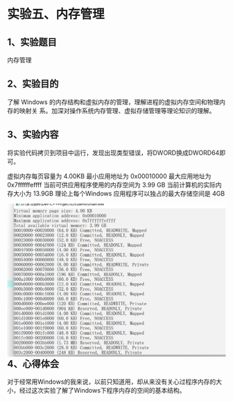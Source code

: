 # 实验五、内存管理

## 1、实验题目

内存管理

## 2、实验目的

了解 Windows 的内存结构和虚拟内存的管理，理解进程的虚拟内存空间和物理内存的映射关
系。加深对操作系统内存管理、虚拟存储管理等理论知识的理解。

## 3、实验内容

将实验代码拷贝到项目中运行，发现出现类型错误，将DWORD换成DWORD64即可。

虚拟内存每页容量为 4.00KB
最小应用地址为 0x00010000 
最大应用地址为0x7ffffffeffff 
当前可供应用程序使用的内存空间为 3.99 GB
当前计算机的实际内存大小为  13.9GB
理论上每个Windows 应用程序可以独占的最大存储空间是 4GB

<img src=".\image\8.png" style="zoom:50%;float:left" />

## 4、心得体会

对于经常用Windows的我来说，以前只知道用，却从来没有关心过程序内存的大小，经过这次实验了解了Windows下程序内存的空间的基本结构。